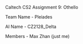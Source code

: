 Caltech CS2 Assignment 9: Othello

Team Name - Pleiades

AI Name - CZ2128_Delta

Members - Max Zhan (just me)
